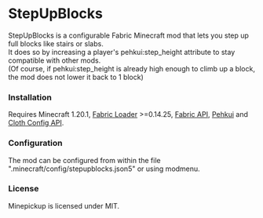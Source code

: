 # StepUpBlocks
StepUpBlocks is a configurable Fabric Minecraft mod that lets you step up full blocks like stairs or slabs.\
It does so by increasing a player's pehkui:step_height attribute to stay compatible with other mods.\
(Of course, if pehkui:step_height is already high enough to climb up a block, the mod does not lower it back to 1 block)

### Installation
Requires Minecraft 1.20.1, [Fabric Loader](https://fabricmc.net/) >=0.14.25, [Fabric API](https://www.curseforge.com/minecraft/mc-mods/fabric-api), [Pehkui](https://github.com/Virtuoel/Pehkui) and [Cloth Config API](https://www.curseforge.com/minecraft/mc-mods/cloth-config).

### Configuration
The mod can be configured from within the file ".minecraft/config/stepupblocks.json5" or using modmenu.

### License
Minepickup is licensed under MIT.